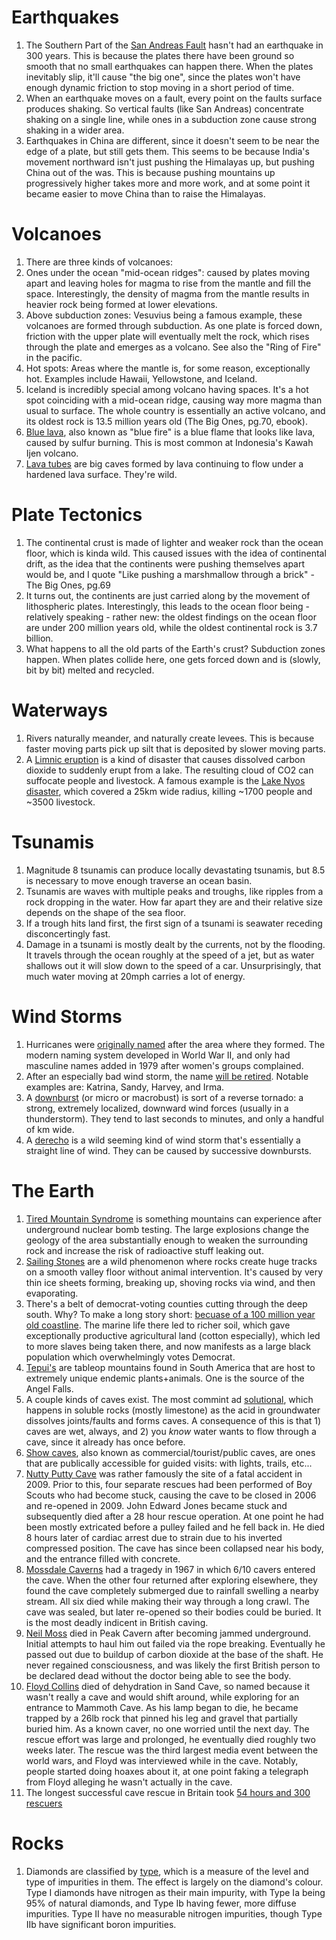 # Earthquakes
1. The Southern Part of the [San Andreas Fault](https://en.wikipedia.org/wiki/San_Andreas_Fault#The_next_%22Big_One%22) hasn't had an earthquake in 300 years.
This is because the plates there have been ground so smooth that no small earthquakes can happen there. When the plates inevitably slip, it'll cause "the big one",
since the plates won't have enough dynamic friction to stop moving in a short period of time.
1. When an earthquake moves on a fault, every point on the faults surface produces shaking. So vertical faults (like San Andreas) concentrate shaking on a single line, while ones in a subduction zone cause strong shaking in a wider area.
1. Earthquakes in China are different, since it doesn't seem to be near the edge of a plate, but still gets them. This seems to be because India's movement northward isn't just pushing the Himalayas up, but pushing China out of the was. This is because pushing mountains up progressively higher takes more and more work, and at some point it became easier to move China than to raise the Himalayas.

# Volcanoes
1. There are three kinds of volcanoes:
  1. Ones under the ocean "mid-ocean ridges": caused by plates moving apart and leaving holes for magma to rise from the mantle and fill the space. Interestingly, the density of magma from the mantle results in heavier rock being formed at lower elevations.
  1. Above subduction zones: Vesuvius being a famous example, these volcanoes are formed through subduction. As one plate is forced down, friction with the upper plate will eventually melt the rock, which rises through the plate and emerges as a volcano. See also the "Ring of Fire" in the pacific.
  1. Hot spots: Areas where the mantle is, for some reason, exceptionally hot. Examples include Hawaii, Yellowstone, and Iceland.
1. Iceland is incredibly special among volcano having spaces. It's a hot spot coinciding with a mid-ocean ridge, causing way more magma than usual to surface. The whole country is essentially an active volcano, and its oldest rock is 13.5 million years old (The Big Ones, pg.70, ebook).
1. [Blue lava](https://en.wikipedia.org/wiki/Blue_lava), also known as "blue fire" is a blue flame that looks like lava, caused by sulfur burning. This is most common at Indonesia's Kawah Ijen volcano.
1. [Lava tubes](https://en.wikipedia.org/wiki/Lava_tube) are big caves formed by lava continuing to flow under a hardened lava surface. They're wild.

# Plate Tectonics
1. The continental crust is made of lighter and weaker rock than the ocean floor, which is kinda wild. This caused issues with the idea of continental drift, as the idea that the continents were pushing themselves apart would be, and I quote "Like pushing a marshmallow through a brick" - The Big Ones, pg.69
1. It turns out, the continents are just carried along by the movement of lithospheric plates. Interestingly, this leads to the ocean floor being - relatively speaking - rather new: the oldest findings on the ocean floor are under 200 million years old, while the oldest continental rock is 3.7 billion.
1. What happens to all the old parts of the Earth's crust? Subduction zones happen. When plates collide here, one gets forced down and is (slowly, bit by bit) melted and recycled.

# Waterways
1. Rivers naturally meander, and naturally create levees. This is because faster moving parts pick up silt that is deposited by slower moving parts.
1. A [Limnic eruption](https://en.wikipedia.org/wiki/Limnic_eruption) is a kind of disaster that causes dissolved carbon dioxide to suddenly erupt from a lake. The resulting cloud of CO2 can suffocate people and livestock. A famous example is the [Lake Nyos disaster](https://en.wikipedia.org/wiki/Lake_Nyos_disaster), which covered a 25km wide radius, killing ~1700 people and ~3500 livestock.

# Tsunamis
1. Magnitude 8 tsunamis can produce locally devastating tsunamis, but 8.5 is necessary to move enough traverse an ocean basin.
1. Tsunamis are waves with multiple peaks and troughs, like ripples from a rock dropping in the water. How far apart they are and their relative size depends on the shape of the sea floor.
1. If a trough hits land first, the first sign of a tsunami is seawater receding disconcertingly fast.
1. Damage in a tsunami is mostly dealt by the currents, not by the flooding. It travels through the ocean roughly at the speed of a jet, but as water shallows out it will slow down to the speed of a car. Unsurprisingly, that much water moving at 20mph carries a lot of energy.

# Wind Storms
1. Hurricanes were [originally named](https://www.britannica.com/story/how-are-hurricanes-and-typhoons-named) after the area where they formed. The modern naming system developed in World War II, and only had masculine names added in 1979 after women's groups complained.
1. After an especially bad wind storm, the name [will be retired](https://www.britannica.com/story/how-are-hurricanes-and-typhoons-named). Notable examples are: Katrina, Sandy, Harvey, and Irma.
1. A [downburst](https://en.wikipedia.org/wiki/Downburst) (or micro or macrobust) is sort of a reverse tornado: a strong, extremely localized, downward wind forces (usually in a thunderstorm). They tend to last seconds to minutes, and only a handful of km wide.
1. A [derecho](https://en.wikipedia.org/wiki/Derecho) is a wild seeming kind of wind storm that's essentially a straight line of wind. They can be caused by successive downbursts.

# The Earth
1. [Tired Mountain Syndrome](https://en.wikipedia.org/wiki/Tired_mountain_syndrome) is something mountains can experience after underground nuclear bomb testing. The large explosions change the geology of the area substantially enough to weaken the surrounding rock and increase the risk of radioactive stuff leaking out.
1. [Sailing Stones](https://en.wikipedia.org/wiki/Sailing_stones) are a wild phenomenon where rocks create huge tracks on a smooth valley floor without animal intervention. It's caused by very thin ice sheets forming, breaking up, shoving rocks via wind, and then evaporating.
1. There's a belt of democrat-voting counties cutting through the deep south. Why? To make a long story short: [becuase of a 100 million year old coastline](https://www.deepseanews.com/2012/06/how-presidential-elections-are-impacted-by-a-100-million-year-old-coastline/). The marine life there led to richer soil, which gave exceptionally productive agricultural land (cotton especially), which led to more slaves being taken there, and now manifests as a large black population which overwhelmingly votes Democrat. 
1. [Tepui's](https://en.wikipedia.org/wiki/Tepui) are tableop mountains found in South America that are host to extremely unique endemic plants+animals. One is the source of the Angel Falls.
1. A couple kinds of caves exist. The most commint ad [solutional](https://en.wikipedia.org/wiki/Cave), which happens in soluble rocks (mostly limestone) as the acid in groundwater dissolves joints/faults and forms caves. A consequence of this is that 1) caves are wet, always, and 2) you *know* water wants to flow through a cave, since it already has once before.
1. [Show caves](https://en.wikipedia.org/wiki/Show_cave), also known as commercial/tourist/public caves, are ones that are publically accessible for guided visits: with lights, trails, etc...
1. [Nutty Putty Cave](https://en.wikipedia.org/wiki/Nutty_Putty_Cave) was rather famously the site of a fatal accident in 2009. Prior to this, four separate rescues had been performed of Boy Scouts who had become stuck, causing the cave to be closed in 2006 and re-opened in 2009. John Edward Jones became stuck and subsequently died after a 28 hour rescue operation. At one point he had been mostly extricated before a pulley failed and he fell back in. He died 8 hours later of cardiac arrest due to strain due to his inverted compressed position. The cave has since been collapsed near his body, and the entrance filled with concrete.
1. [Mossdale Caverns](https://en.wikipedia.org/wiki/Mossdale_Caverns) had a tragedy in 1967 in which 6/10 cavers entered the cave. When the other four returned after exploring elsewhere, they found the cave completely submerged due to rainfall swelling a nearby stream. All six died while making their way through a long crawl. The cave was sealed, but later re-opened so their bodies could be buried. It is the most deadly indicent in British caving.
1. [Neil Moss](https://en.wikipedia.org/wiki/Neil_Moss_incident) died in Peak Cavern after becoming jammed underground. Initial attempts to haul him out failed via the rope breaking. Eventually he passed out due to buildup of carbon dioxide at the base of the shaft. He never regained consciousness, and was likely the first British person to be declared dead without the doctor being able to see the body.
1. [Floyd Collins](https://en.wikipedia.org/wiki/Floyd_Collins) died of dehydration in Sand Cave, so named because it wasn't really a cave and would shift around, while exploring for an entrance to Mammoth Cave. As his lamp began to die, he became trapped by a 26lb rock that pinned his leg and gravel that partially buried him. As a known caver, no one worried until the next day. The rescue effort was large and prolonged, he eventually died roughly two weeks later. The rescue was the third largest media event between the world wars, and Floyd was interviewed while in the cave. Notably, people started doing hoaxes about it, at one point faking a telegraph from Floyd alleging he wasn't actually in the cave.
1. The longest successful cave rescue in Britain took [54 hours and 300 rescuers](https://www.cbc.ca/radio/asithappens/as-it-happens-the-tuesday-edition-1.6242754/it-took-240-people-54-hours-to-rescue-a-man-trapped-in-a-welsh-cave-1.6243142)

# Rocks
1. Diamonds are classified by [type](https://en.wikipedia.org/wiki/Diamond_type), which is a measure of the level and type of impurities in them. The effect is largely on the diamond's colour. Type I diamonds have nitrogen as their main impurity, with Type Ia being 95% of natural diamonds, and Type Ib having fewer, more diffuse impurities. Type II have no measurable nitrogen impurities, though Type IIb have significant boron impurities.
